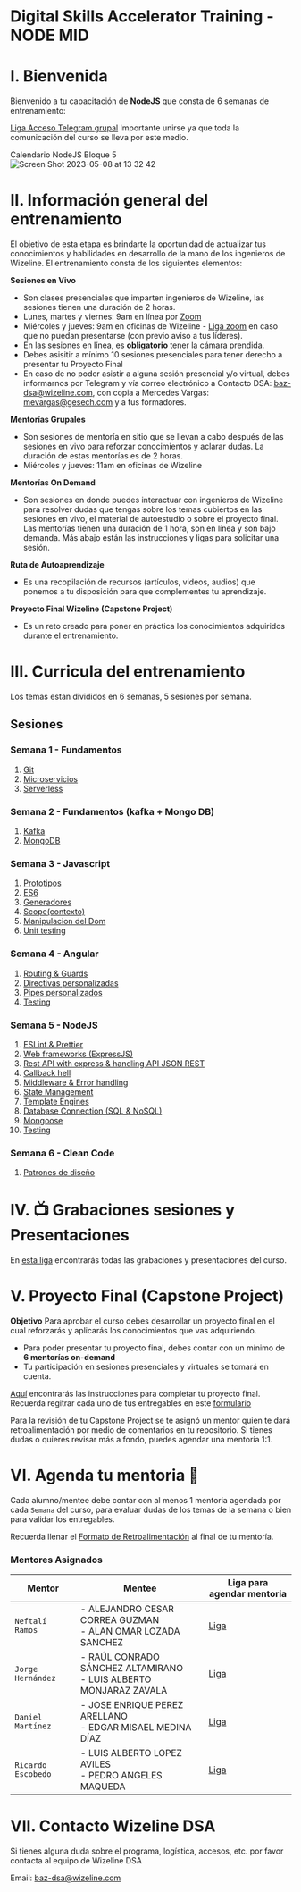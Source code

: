 # Digital Skills Accelerator Training - NODE MID

# I. Bienvenida
Bienvenido a tu capacitación de **NodeJS** que consta de 6 semanas de entrenamiento: 

[Liga Acceso Telegram grupal]( https://t.me/+qQStR31p82A2OThh) 
Importante unirse ya que toda la comunicación del curso se lleva por este medio.

Calendario NodeJS Bloque 5 <br>
![Screen Shot 2023-05-08 at 13 32 42](https://user-images.githubusercontent.com/114529977/236916006-8f20412e-6b27-4f15-a52b-5650a80dcd75.png)


# II. Información general del entrenamiento
El objetivo de esta etapa es brindarte la oportunidad de actualizar tus conocimientos y habilidades en desarrollo de la mano de los ingenieros de Wizeline. El entrenamiento consta de los siguientes elementos: 

**Sesiones en Vivo** 
- Son clases presenciales que imparten ingenieros de Wizeline, las sesiones tienen una duración de 2 horas.
- Lunes, martes y viernes: 9am en línea por [Zoom](https://wizeline.zoom.us/j/86400837276)
- Miércoles y jueves: 9am en oficinas de Wizeline - [Liga zoom](https://wizeline.zoom.us/j/86400837276) en caso que no puedan presentarse (con previo aviso a tus líderes).
- En las sesiones en línea, es **obligatorio** tener la cámara prendida.
- Debes asisitir a mínimo 10 sesiones presenciales para tener derecho a presentar tu Proyecto Final
- En caso de no poder asistir a alguna sesión presencial y/o virtual, debes informarnos por Telegram y vía correo electrónico a Contacto DSA: baz-dsa@wizeline.com, con copia a Mercedes Vargas: mevargas@gesech.com y a tus formadores. 

**Mentorías Grupales**
- Son sesiones de mentoría en sitio que se llevan a cabo después de las sesiones en vivo para reforzar conocimientos y aclarar dudas. La duración de estas mentorías es de 2 horas.
- Miércoles y jueves: 11am en oficinas de Wizeline

**Mentorías On Demand**
- Son sesiones en donde puedes interactuar con ingenieros de Wizeline para resolver dudas que tengas sobre los temas cubiertos en las sesiones en vivo, el material de autoestudio o sobre el proyecto final. Las mentorías tienen una duración de 1 hora, son en línea y son bajo demanda. Más abajo están las instrucciones y ligas para solicitar una sesión.

**Ruta de Autoaprendizaje**
- Es una recopilación de recursos (artículos, videos, audios) que ponemos a tu disposición para que complementes tu aprendizaje.

**Proyecto Final Wizeline (Capstone Project)**
- Es un reto creado para poner en práctica los conocimientos adquiridos durante el entrenamiento. 

# III. Curricula del entrenamiento
Los temas estan divididos en 6 semanas, 5 sesiones por semana. 

## Sesiones

### Semana 1 - Fundamentos

1.  [Git](1/GIT/README.md)
2.  [Microservicios](1/Microservicios/README.md)
3.  [Serverless](d)

### Semana 2 - Fundamentos (kafka + Mongo DB)

1.  [Kafka](2/GIT/README.md)
2.  [MongoDB](2/MongoDB/README.md)


### Semana 3 - Javascript

1.  [Prototipos](3/prototipos/README.md)
2.  [ES6](3/es6/README.md)
3.  [Generadores](3/generadores/README.md)
4.  [Scope(contexto)](3/scope/README.md)
5.  [Manipulacion del Dom](3/dom/README.md)
6.  [Unit testing](3/testing/README.md)

### Semana 4 - Angular

1.  [Routing & Guards](4/routing/README.md)
2.  [Directivas personalizadas](4/customDirectives/README.md)
3.  [Pipes personalizados](4/customPipes/README.md)
4.  [Testing](4/testing/README.md)

### Semana 5 - NodeJS

1.  [ESLint & Prettier](5/01_eslint_prettier/README.md)
2.  [Web frameworks (ExpressJS)](5/02_web_frameworks/README.md)
3.  [Rest API with express & handling API JSON REST](5/03_rest_api/README.md)
4.  [Callback hell](5/04_callback_hell/README.md)
5.  [Middleware & Error handling](5/05_middleware_and_error_handlng/README.MD)
6.  [State Management](5/06_state_management/README.MD)
7.  [Template Engines](5/07_template_engines/README.md)
8.  [Database Connection (SQL & NoSQL)](5/08_database_integration/README.md)
9.  [Mongoose](5/09_mongoose/README.MD)
10. [Testing](5/10_testing/README.md)

### Semana 6 - Clean Code

1.  [Patrones de diseño](6/designPatterns/README.md)

# IV. 📺 Grabaciones sesiones y Presentaciones

En [esta liga](https://github.com/wizelineacademy/BAZNODEINT5-2023/blob/main/Grabaciones%20y%20Presentaciones.md) encontrarás todas las grabaciones y presentaciones del curso.

# V. Proyecto Final (Capstone Project)

**Objetivo**
Para aprobar el curso debes desarrollar un proyecto final en el cual reforzarás y aplicarás los conocimientos que vas adquiriendo.
- Para poder presentar tu proyecto final, debes contar con un mínimo de **6 mentorías on-demand**
- Tu participación en sesiones presenciales y virtuales se tomará en cuenta.

[Aquí](Capstone%20Project.md) encontrarás las instrucciones para completar tu proyecto final. Recuerda regitrar cada uno de tus entregables en este [formulario](https://forms.gle/12FZipnipiksR6kz8)

Para la revisión de tu Capstone Project se te asignó un mentor quien te dará retroalimentación por medio de comentarios en tu repositorio. Si tienes dudas o quieres revisar más a fondo, puedes agendar una mentoría 1:1.

# VI. Agenda tu mentoria 📆
Cada alumno/mentee debe contar con al menos 1 mentoria agendada por cada `Semana` del curso, para evaluar dudas de los temas de la semana o bien para validar los entregables.

Recuerda llenar el [Formato de Retroalimentación](https://forms.gle/7zLdZfhoqgAmN57a7) al final de tu mentoría.

### Mentores Asignados

| Mentor               | Mentee                          |  Liga para agendar mentoria                |
|----------------------|---------------------------------|--------------------------------------------|
| `Neftalí Ramos`       | - ALEJANDRO CESAR CORREA GUZMAN   <br/> - ALAN OMAR LOZADA SANCHEZ | [Liga](https://calendly.com/neftali-ramos/mentoria-baz?month=2023-05) |
| `Jorge Hernández`      |- RAÚL CONRADO SÁNCHEZ ALTAMIRANO <br/> - LUIS ALBERTO MONJARAZ ZAVALA     | [Liga](https://calendly.com/miguel-hernandez-9/1-hour-meeting?month=2023-05) |
| `Daniel Martínez`      | - JOSE ENRIQUE PEREZ ARELLANO  <br/> - EDGAR MISAEL MEDINA DÍAZ | [Liga](https://calendly.com/daniel-martinez-wizeline/node-mentoring?month=2023-05) |
| `Ricardo Escobedo` | - LUIS ALBERTO LOPEZ AVILES <br/> - PEDRO ANGELES MAQUEDA      | [Liga](https://calendly.com/d/ytd-4pr-t5w/richesc_baz_60min?month=2023-05) |

# VII. Contacto Wizeline DSA

Si tienes alguna duda sobre el programa, logística, accesos, etc. por favor contacta al equipo de Wizeline DSA

Email: [baz-dsa@wizeline.com](baz-dsa@wizeline.com)
